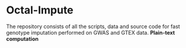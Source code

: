 # Octal-Impute
The repository consists of all the scripts, data and source code for fast genotype imputation performed on GWAS and GTEX data.
**Plain-text computation**
